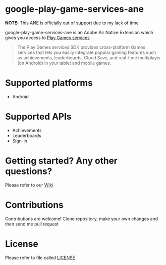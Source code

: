 google-play-game-services-ane
=============================

<b>NOTE:</b> This ANE is officially out of support due to my lack of time

google-play-game-services-ane is an Adobe Air Native Extension which gives you access to [Play Games services]


>The Play Games services SDK provides cross-platform Games services that lets you easily integrate popular gaming features such as achievements, leaderboards, Cloud Save, and real-time multiplayer (on Android) in your tablet and mobile games.


# Supported platforms
- Android

# Supported APIs
- Achievements
- Leaderboards
- Sign-in

# Getting started? Any other questions?

Please refer to our [Wiki]

# Contributions

Contributions are welcome! Clone repository, make your own changes and then send me pull request

# License

Please refer to file called [LICENSE]

[Wiki]:https://github.com/alextel69/google-play-game-services-ane/wiki
[LICENSE]:LICENSE
[Play Games services]:https://developers.google.com/games/services/
